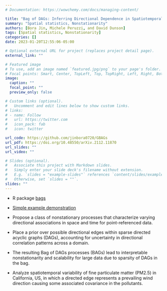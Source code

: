 ```yaml
---
# Documentation: https://wowchemy.com/docs/managing-content/

title: "Bag of DAGs: Inferring Directional Dependence in Spatiotemporal Processes"
summary: "Spatial statistics, Nonstationarity"
authors: [Bora Jin, Michele Peruzzi, and David Dunson]
tags: [Spatial statistics, Nonstationarity]
categories: []
date: 2023-01-20T12:55:06-05:00

# Optional external URL for project (replaces project detail page).
external_link: ""

# Featured image
# To use, add an image named `featured.jpg/png` to your page's folder.
# Focal points: Smart, Center, TopLeft, Top, TopRight, Left, Right, BottomLeft, Bottom, BottomRight.
image:
  caption: ""
  focal_point: ""
  preview_only: false

# Custom links (optional).
#   Uncomment and edit lines below to show custom links.
# links:
# - name: Follow
#   url: https://twitter.com
#   icon_pack: fab
#   icon: twitter

url_code: https://github.com/jinbora0720/GBAGs
url_pdf: https://doi.org/10.48550/arXiv.2112.11870
url_slides: ""
url_video: ""

# Slides (optional).
#   Associate this project with Markdown slides.
#   Simply enter your slide deck's filename without extension.
#   E.g. `slides = "example-slides"` references `content/slides/example-slides.md`.
#   Otherwise, set `slides = ""`.
slides: ""
---
```


* R package [bags](https://github.com/jinbora0720/bags)

* [Simple example demonstration](/media/BAGs/example.html)

* Propose a class of nonstationary processes that characterize varying directional associations in space and time for point-referenced data.

* Place a prior over possible directional edges within sparse directed acyclic graphs (DAGs), accounting for uncertainty in directional correlation patterns across a domain.

* The resulting Bag of DAGs processes (BAGs) lead to interpretable nonstationarity and scalability for large data due to sparsity of DAGs in the bag.

* Analyze spatiotemporal variability of fine particulate matter (PM2.5) in California, US, in which a directed edge represents a prevailing wind direction causing some associated covariance in the pollutants.
